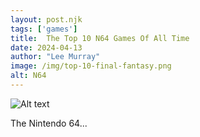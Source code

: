 ```yaml
---
layout: post.njk 
tags: ['games']
title:  The Top 10 N64 Games Of All Time
date: 2024-04-13
author: "Lee Murray"
image: /img/top-10-final-fantasy.png
alt: N64
---
```


![Alt text](/img/fallout-pip-boy-replica.png "a title")

The Nintendo 64...